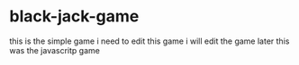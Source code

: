 # black-jack-game
this is the simple game i need to edit this game i will edit the game later this was the javascritp game

